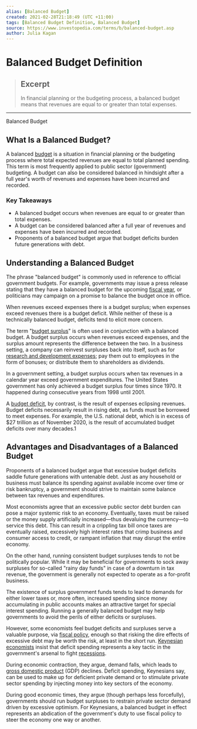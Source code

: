 ```yaml
---
alias: [Balanced Budget]
created: 2021-02-28T21:18:49 (UTC +11:00)
tags: [Balanced Budget Definition, Balanced Budget]
source: https://www.investopedia.com/terms/b/balanced-budget.asp
author: Julia Kagan
---
```


# Balanced Budget Definition

> ## Excerpt
> In financial planning or the budgeting process, a balanced budget means that revenues are equal to or greater than total expenses.

---

Balanced Budget
## What Is a Balanced Budget?

A balanced [budget](https://www.investopedia.com/terms/b/budget.asp) is a situation in financial planning or the budgeting process where total expected revenues are equal to total planned spending. This term is most frequently applied to public sector (government) budgeting. A budget can also be considered balanced in hindsight after a full year's worth of revenues and expenses have been incurred and recorded.

### Key Takeaways

-   A balanced budget occurs when revenues are equal to or greater than total expenses.
-   A budget can be considered balanced after a full year of revenues and expenses have been incurred and recorded.
-   Proponents of a balanced budget argue that budget deficits burden future generations with debt.

## Understanding a Balanced Budget

The phrase "balanced budget" is commonly used in reference to official government budgets. For example, governments may issue a press release stating that they have a balanced budget for the upcoming [fiscal year](https://www.investopedia.com/terms/f/fiscalyear.asp), or politicians may campaign on a promise to balance the budget once in office.

When revenues exceed expenses there is a budget surplus; when expenses exceed revenues there is a budget deficit. While neither of these is a technically balanced budget, deficits tend to elicit more concern.

The term "[budget surplus](https://www.investopedia.com/terms/b/budget-surplus.asp)" is often used in conjunction with a balanced budget. A budget surplus occurs when revenues exceed expenses, and the surplus amount represents the difference between the two. In a business setting, a company can reinvest surpluses back into itself, such as for [research and development expenses](https://www.investopedia.com/terms/r/research-and-development-expenses.asp); pay them out to employees in the form of bonuses; or distribute them to shareholders as dividends.

In a government setting, a budget surplus occurs when tax revenues in a calendar year exceed government expenditures. The United States government has only achieved a budget surplus four times since 1970. It happened during consecutive years from 1998 until 2001.

A [budget deficit](https://www.investopedia.com/terms/b/budget-deficit.asp), by contrast, is the result of expenses eclipsing revenues. Budget deficits necessarily result in rising debt, as funds must be borrowed to meet expenses. For example, the U.S. national debt, which is in excess of $27 trillion as of November 2020, is the result of accumulated budget deficits over many decades.1

## Advantages and Disadvantages of a Balanced Budget

Proponents of a balanced budget argue that excessive budget deficits saddle future generations with untenable debt. Just as any household or business must balance its spending against available income over time or risk bankruptcy, a government should strive to maintain some balance between tax revenues and expenditures.

Most economists agree that an excessive public sector debt burden can pose a major systemic risk to an economy. Eventually, taxes must be raised or the money supply artificially increased—thus devaluing the currency—to service this debt. This can result in a crippling tax bill once taxes are eventually raised, excessively high interest rates that crimp business and consumer access to credit, or rampant inflation that may disrupt the entire economy. 

On the other hand, running consistent budget surpluses tends to not be politically popular. While it may be beneficial for governments to sock away surpluses for so-called "rainy day funds" in case of a downturn in tax revenue, the government is generally not expected to operate as a for-profit business.

The existence of surplus government funds tends to lead to demands for either lower taxes or, more often, increased spending since money accumulating in public accounts makes an attractive target for special interest spending. Running a generally balanced budget may help governments to avoid the perils of either deficits or surpluses.

However, some economists feel budget deficits and surpluses serve a valuable purpose, via [fiscal policy](https://www.investopedia.com/terms/f/fiscalpolicy.asp), enough so that risking the dire effects of excessive debt may be worth the risk, at least in the short run. [Keynesian economists](https://www.investopedia.com/terms/k/keynesianeconomics.asp) insist that deficit spending represents a key tactic in the government's arsenal to fight [recessions](https://www.investopedia.com/terms/r/recession.asp).

During economic contraction, they argue, demand falls, which leads to [gross domestic product](https://www.investopedia.com/terms/g/gdp.asp) (GDP) declines. Deficit spending, Keynesians say, can be used to make up for deficient private demand or to stimulate private sector spending by injecting money into key sectors of the economy.

During good economic times, they argue (though perhaps less forcefully), governments should run budget surpluses to restrain private sector demand driven by excessive optimism. For Keynesians, a balanced budget in effect represents an abdication of the government's duty to use fiscal policy to steer the economy one way or another.
